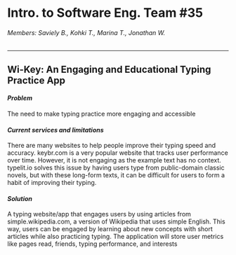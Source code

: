 # Intro. to Software Eng. Team #35
###### Members: Saviely B., Kohki T., Marina T., Jonathan W.
---
## Wi-Key: An Engaging and Educational Typing Practice App

#### _Problem_
The need to make typing practice more engaging and accessible

#### _Current services and limitations_
There are many websites to help people improve their typing speed and accuracy. keybr.com is a very popular website that tracks user performance over time. However, it is not engaging as the example text has no context. typelit.io solves this issue by having users type from public-domain classic novels, but with these long-form texts, it can be difficult for users to form a habit of improving their typing.

#### _Solution_
A typing website/app that engages users by using articles from simple.wikipedia.com, a version of Wikipedia that uses simple English. This way, users can be engaged by learning about new concepts with short articles while also practicing typing. The application will store user metrics like pages read, friends, typing performance, and interests
